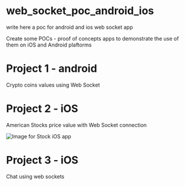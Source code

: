 # web_socket_poc_android_ios

write here a poc for android and ios web socket app

Create some POCs - proof of concepts apps to demonstrate the use of them on iOS and Android plaftorms

# Project 1 - android 
Crypto coins values using Web Socket

# Project 2 - iOS
American Stocks price value with Web Socket connection 

![Image for Stock iOS app](https://snipboard.io/jn5Jgh.jpg "Image for Stock iOS app")

# Project 3 - iOS
Chat using web sockets
